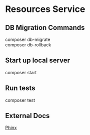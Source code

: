 # Resources Service

## DB Migration Commands
composer db-migrate\
composer db-rollback

## Start up local server
composer start

## Run tests
composer test

## External Docs
[Phinx](http://docs.phinx.org/en/latest/index.html)
